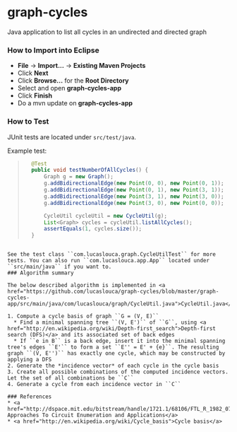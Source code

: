 # graph-cycles

Java application to list all cycles in an undirected and directed graph

### How to Import into Eclipse
* **File** -> **Import...** -> **Existing Maven Projects**
* Click **Next**
* Click **Browse...** for the **Root Directory**
* Select and open **graph-cycles-app**
* Click **Finish**
* Do a mvn update on **graph-cycles-app**

### How to Test
JUnit tests are located under ``src/test/java``.

Example test:
>```java
>	@Test
>	public void testNumberOfAllCycles() {
>		Graph g = new Graph();
>		g.addBidirectionalEdge(new Point(0, 0), new Point(0, 1));
>		g.addBidirectionalEdge(new Point(0, 1), new Point(3, 1));
>		g.addBidirectionalEdge(new Point(3, 1), new Point(3, 0));
>		g.addBidirectionalEdge(new Point(3, 0), new Point(0, 0));
>
>		CycleUtil cycleUtil = new CycleUtil(g);
>		List<Graph> cycles = cycleUtil.listAllCycles();
>		assertEquals(1, cycles.size());
>	}
```

See the test class ``com.lucaslouca.graph.CycleUtilTest`` for more tests. You can also run ``com.lucaslouca.app.App`` located under ``src/main/java`` if you want to.
### Algorithm summary

The below described algorithm is implemented in <a href="https://github.com/lucaslouca/graph-cycles/blob/master/graph-cycles-app/src/main/java/com/lucaslouca/graph/CycleUtil.java">CycleUtil.java</a>

1. Compute a cycle basis of graph ``G = (V, E)``
  * Find a minimal spanning tree ``(V, E')`` of ``G``, using <a href="http://en.wikipedia.org/wiki/Depth-first_search">Depth-first search (DFS)</a> and its associated set of back edges
  * If ``e in B`` is a back edge, insert it into the minimal spanning tree's edges ``E'`` to form a set ``E'' = E' + {e}``. The resulting graph ``(V, E'')`` has exactly one cycle, which may be constructed by applying a DFS
2. Generate the *incidence vector* of each cycle in the cycle basis
3. Create all possible combinations of the computed incidence vectors. Let the set of all combinations be ``C``
4. Generate a cycle from each incidence vector in ``C``

### References
* <a href="http://dspace.mit.edu/bitstream/handle/1721.1/68106/FTL_R_1982_07.pdf">Algorithmic Approaches To Circuit Enumeration and Applications</a>
* <a href="http://en.wikipedia.org/wiki/Cycle_basis">Cycle basis</a>
